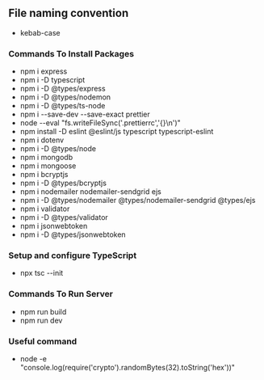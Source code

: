 ## File naming convention

-   kebab-case

### Commands To Install Packages

-   npm i express
-   npm i -D typescript
-   npm i -D @types/express
-   npm i -D @types/nodemon
-   npm i -D @types/ts-node
-   npm i --save-dev --save-exact prettier
-   node --eval "fs.writeFileSync('.prettierrc','{}\n')"
-   npm install -D eslint @eslint/js typescript typescript-eslint
-   npm i dotenv
-   npm i -D @types/node
-   npm i mongodb
-   npm i mongoose
-   npm i bcryptjs
-   npm i -D @types/bcryptjs
-   npm i nodemailer nodemailer-sendgrid ejs
-   npm i -D @types/nodemailer @types/nodemailer-sendgrid @types/ejs
-   npm i validator
-   npm i -D @types/validator
-   npm i jsonwebtoken
-   npm i -D @types/jsonwebtoken

### Setup and configure TypeScript

-   npx tsc --init

### Commands To Run Server

-   npm run build
-   npm run dev

### Useful command

-   node -e "console.log(require('crypto').randomBytes(32).toString('hex'))"
